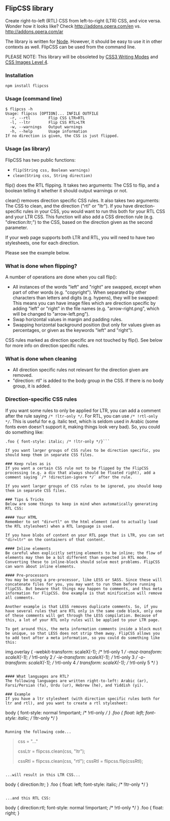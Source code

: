 ## FlipCSS library
Create right-to-left (RTL) CSS from left-to-right (LTR) CSS, and vice versa. Wonder how it looks like? Check http://addons.opera.com/en vs. http://addons.opera.com/ar

The library is written for [Node](http://www.nodejs.org/). However, it should be easy to use it in other contexts as well. FlipCSS can be used from the command line.

PLEASE NOTE: This library will be obsoleted by [CSS3 Writing Modes](http://dev.w3.org/csswg/css3-writing-modes/) and [CSS Images Level 4](http://dev.w3.org/csswg/css4-images/#bidi-images).

### Installation

`npm install flipcss`

### Usage (command line)

```
$ flipcss -h
Usage: flipcss [OPTION]... INFILE OUTFILE
  -r, --rtl        Flip CSS LTR>RTL
  -l, --ltr        Flip CSS RTL>LTR
  -w, --warnings   Output warnings
  -h, --help       Usage information
If no direction is given, the CSS is just flipped.
```

### Usage (as library)
FlipCSS has two public functions:

* `flip(String css, Boolean warnings)`
* `clean(String css, String direction)`

flip() does the RTL flipping. It takes two arguments: The CSS to flip, and a boolean telling it whether it should output warnings or not.

clean() removes direction specific CSS rules. It also takes two arguments: The CSS to clean, and the direction ("rtl" or "ltr"). If you have direction-specific rules in your CSS, you would want to run this both for your RTL CSS and your LTR CSS. This function will also add a CSS direction rule (e.g. "direction:ltr;") to the CSS, based on the direction given as the second parameter.

If your web page supports both LTR and RTL, you will need to have two stylesheets, one for each direction.

Please see the example below.

### What is done when flipping?
A number of operations are done when you call flip():

* All instances of the words "left" and "right" are swapped, except when part of other words (e.g. "copyright"). When separated by other characters than letters and digits (e.g. hypens), they will be swapped: This means you can have image files which are direction specific by adding "left" or "right" in the file names (e.g. "arrow-right.png", which will be changed to "arrow-left.png").
* Swap horizontal values in margin and padding rules.
* Swapping horizontal background position (but only for values given as percentages, or given as the keywords "left" and "right").

CSS rules marked as direction specific are not touched by flip(). See below for more info on direction specific rules.

### What is done when cleaning
* All direction specific rules not relevant for the direction given are removed.
* "direction: rtl" is added to the body group in the CSS. If there is no body group, it is added.

### Direction-specific CSS rules
If you want some rules to only be applied for LTR, you can add a comment after the rule saying `/* !ltr-only */`. For RTL, you can use `/* !rtl-only */`. This is useful for e.g. italic text, which is seldom used in Arabic (some fonts even doesn't support it, making things look very bad). So, you could do something like:

```body { font-style: normal !important; /* !rtl-only */ }
.foo { font-style: italic; /* !ltr-only */}```

If you want larger groups of CSS rules to be direction specific, you should keep them in separate CSS files.

### Keep rules as is
If you want a certain CSS rule not to be flipped by the FlipCSS processing (e.g. a div that always should be floated right), add a comment saying `/* !direction-ignore */` after the rule.

If you want larger groups of CSS rules to be ignored, you should keep them in separate CSS files.

### Tips & Tricks
Below are some things to keep in mind when automatically generating RTL CSS:

#### Your HTML
Remember to set "dir=rtl" on the html element (and to actually load the RTL stylesheet) when a RTL language is used.

If you have blobs of content on your RTL page that is LTR, you can set "dir=ltr" on the containers of that content.

#### Inline elements
Be careful when explicitly setting elements to be inline; the flow of elements may then be a bit different than expected in RTL mode. Converting these to inline-block should solve most problems. FlipCSS can warn about inline elements.

#### Pre-processors
You may be using a pre-processor, like LESS or SASS. Since these will concatenate files for you, you may want to run them before running FlipCSS. But beware that things may happen to comments, and thus meta information for FlipCSS. One example is that minification will remove all comments.

Another example is that LESS removes duplicate comments. So, if you have several rules that are RTL only in the same code block, only one of these comments will get through the LESS compilation. Because of this, a lot of your RTL only rules will be applied to your LTR page.

To get around this, the meta information comments inside a block must be unique, so that LESS does not strip them away. FlipCSS allows you to add text after a meta information, so you could do something like this:

```
img.overlay {
    -webkit-transform: scaleX(-1); /* !rtl-only 1 */
    -moz-transform: scaleX(-1); /* !rtl-only 2 */
    -ie-transform: scaleX(-1); /* !rtl-only 3 */
    -o-transform: scaleX(-1); /* !rtl-only 4 */
    transform: scaleX(-1); /* !rtl-only 5 */
}
```

#### What languages are RTL?
The following languages are written right-to-left: Arabic (ar), Farsi/Persian (fa), Urdu (ur), Hebrew (he), and Yiddish (yi).

### Example
If you have a ltr stylesheet (with direction specific rules both for ltr and rtl), and you want to create a rtl stylesheet:

```
body {
  font-style: normal !important; /* !rtl-only */
}
.foo {
  float: left;
  font-style: italic; /* !ltr-only */
}
```

Running the following code...

```
> css = "..."
>
> cssLtr = flipcss.clean(css, "ltr");
>
> cssRtl = flipcss.clean(css, "rtl");
> cssRtl = flipcss.flip(cssRtl);
```

...will result in this LTR CSS...

```
body {
  direction:ltr;
}
.foo {
  float: left;
  font-style: italic; /* !ltr-only */
}
```

...and this RTL CSS:

```
body {
  direction:rtl;
  font-style: normal !important; /* !rtl-only */
}
.foo {
  float: right;
}
```
